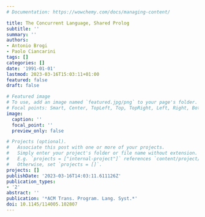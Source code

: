 ```yaml
---
# Documentation: https://wowchemy.com/docs/managing-content/

title: The Concurrent Language, Shared Prolog
subtitle: ''
summary: ''
authors:
- Antonio Brogi
- Paolo Ciancarini
tags: []
categories: []
date: '1991-01-01'
lastmod: 2023-03-16T15:03:11+01:00
featured: false
draft: false

# Featured image
# To use, add an image named `featured.jpg/png` to your page's folder.
# Focal points: Smart, Center, TopLeft, Top, TopRight, Left, Right, BottomLeft, Bottom, BottomRight.
image:
  caption: ''
  focal_point: ''
  preview_only: false

# Projects (optional).
#   Associate this post with one or more of your projects.
#   Simply enter your project's folder or file name without extension.
#   E.g. `projects = ["internal-project"]` references `content/project/deep-learning/index.md`.
#   Otherwise, set `projects = []`.
projects: []
publishDate: '2023-03-16T14:03:11.611126Z'
publication_types:
- '2'
abstract: ''
publication: '*ACM Trans. Program. Lang. Syst.*'
doi: 10.1145/114005.102807
---
```

